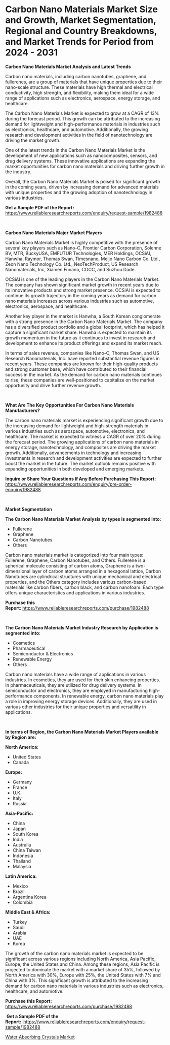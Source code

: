 <p><h1>Carbon Nano Materials Market Size and Growth, Market Segmentation, Regional and Country Breakdowns, and Market Trends for Period from 2024 -  2031</h1></p><p><strong>Carbon Nano Materials Market Analysis and Latest Trends</strong></p>
<p><p>Carbon nano materials, including carbon nanotubes, graphene, and fullerenes, are a group of materials that have unique properties due to their nano-scale structure. These materials have high thermal and electrical conductivity, high strength, and flexibility, making them ideal for a wide range of applications such as electronics, aerospace, energy storage, and healthcare.</p><p>The Carbon Nano Materials Market is expected to grow at a CAGR of 13% during the forecast period. This growth can be attributed to the increasing demand for lightweight and high-performance materials in industries such as electronics, healthcare, and automotive. Additionally, the growing research and development activities in the field of nanotechnology are driving the market growth.</p><p>One of the latest trends in the Carbon Nano Materials Market is the development of new applications such as nanocomposites, sensors, and drug delivery systems. These innovative applications are expanding the market opportunities for carbon nano materials and driving further growth in the industry.</p><p>Overall, the Carbon Nano Materials Market is poised for significant growth in the coming years, driven by increasing demand for advanced materials with unique properties and the growing adoption of nanotechnology in various industries.</p></p>
<p><strong>Get a Sample PDF of the Report:&nbsp;</strong> <a href="https://www.reliableresearchreports.com/enquiry/request-sample/1982488">https://www.reliableresearchreports.com/enquiry/request-sample/1982488</a></p>
<p>&nbsp;</p>
<p><strong>Carbon Nano Materials Major Market Players</strong></p>
<p><p>Carbon Nano Materials Market is highly competitive with the presence of several key players such as Nano-C, Frontier Carbon Corporation, Solenne BV, MTR, BuckyUSA, EMFUTUR Technologies, MER Holdings, OCSiAl, Hanwha, Raymor, Thomas Swan, Timesnano, Meijo Nano Carbon Co. Ltd., Zeon Nano Technology Co. Ltd., NeoTechProduct, US Research Nanomaterials, Inc, Xiamen Funano, COCC, and Suzhou Dade.</p><p>OCSiAl is one of the leading players in the Carbon Nano Materials Market. The company has shown significant market growth in recent years due to its innovative products and strong market presence. OCSiAl is expected to continue its growth trajectory in the coming years as demand for carbon nano materials increases across various industries such as automotive, electronics, aerospace, and healthcare.</p><p>Another key player in the market is Hanwha, a South Korean conglomerate with a strong presence in the Carbon Nano Materials Market. The company has a diversified product portfolio and a global footprint, which has helped it capture a significant market share. Hanwha is expected to maintain its growth momentum in the future as it continues to invest in research and development to enhance its product offerings and expand its market reach.</p><p>In terms of sales revenue, companies like Nano-C, Thomas Swan, and US Research Nanomaterials, Inc. have reported substantial revenue figures in recent years. These companies are known for their high-quality products and strong customer base, which have contributed to their financial success in the market. As the demand for carbon nano materials continues to rise, these companies are well-positioned to capitalize on the market opportunity and drive further revenue growth.</p></p>
<p>&nbsp;</p>
<p><strong>What Are The Key Opportunities For Carbon Nano Materials Manufacturers?</strong></p>
<p><p>The carbon nano materials market is experiencing significant growth due to the increasing demand for lightweight and high-strength materials in various industries such as aerospace, automotive, electronics, and healthcare. The market is expected to witness a CAGR of over 20% during the forecast period. The growing applications of carbon nano materials in energy storage, nanotechnology, and composites are driving the market growth. Additionally, advancements in technology and increasing investments in research and development activities are expected to further boost the market in the future. The market outlook remains positive with expanding opportunities in both developed and emerging markets.</p></p>
<p><strong>Inquire or Share Your Questions If Any Before Purchasing This Report:</strong> <a href="https://www.reliableresearchreports.com/enquiry/pre-order-enquiry/1982488">https://www.reliableresearchreports.com/enquiry/pre-order-enquiry/1982488</a></p>
<p>&nbsp;</p>
<p><strong>Market Segmentation</strong></p>
<p><strong>The Carbon Nano Materials Market Analysis by types is segmented into:</strong></p>
<p><ul><li>Fullerene</li><li>Graphene</li><li>Carbon Nanotubes</li><li>Others</li></ul></p>
<p><p>Carbon nano materials market is categorized into four main types: Fullerene, Graphene, Carbon Nanotubes, and Others. Fullerene is a spherical molecule consisting of carbon atoms, Graphene is a two-dimensional layer of carbon atoms arranged in a hexagonal lattice, Carbon Nanotubes are cylindrical structures with unique mechanical and electrical properties, and the Others category includes various carbon-based materials like carbon fibers, carbon black, and carbon nanofoam. Each type offers unique characteristics and applications in various industries.</p></p>
<p><strong>Purchase this Report:&nbsp;</strong><a href="https://www.reliableresearchreports.com/purchase/1982488">https://www.reliableresearchreports.com/purchase/1982488</a></p>
<p>&nbsp;</p>
<p><strong>The Carbon Nano Materials Market Industry Research by Application is segmented into:</strong></p>
<p><ul><li>Cosmetics</li><li>Pharmaceutical</li><li>Semiconductor & Electronics</li><li>Renewable Energy</li><li>Others</li></ul></p>
<p><p>Carbon nano materials have a wide range of applications in various industries. In cosmetics, they are used for their skin enhancing properties. In pharmaceuticals, they are utilized for drug delivery systems. In semiconductor and electronics, they are employed in manufacturing high-performance components. In renewable energy, carbon nano materials play a role in improving energy storage devices. Additionally, they are used in various other industries for their unique properties and versatility in applications.</p></p>
<p>&nbsp;</p>
<p><strong>In terms of Region, the Carbon Nano Materials Market Players available by Region are:</strong></p>
<p>
    <p> <strong> North America: </strong>
        <ul>
            <li>United States</li>
            <li>Canada</li>
        </ul>
        </p> 
    <p> <strong> Europe: </strong>
        <ul>
            <li>Germany</li>
            <li>France</li>
            <li>U.K.</li>
            <li>Italy</li>
            <li>Russia</li>
        </ul>
        </p> 
    <p> <strong> Asia-Pacific: </strong>
        <ul>
            <li>China</li>
            <li>Japan</li>
            <li>South Korea</li>
            <li>India</li>
            <li>Australia</li>
            <li>China Taiwan</li>
            <li>Indonesia</li>
            <li>Thailand</li>
            <li>Malaysia</li>
        </ul>
        </p> 
    <p> <strong> Latin America: </strong>
        <ul>
            <li>Mexico</li>
            <li>Brazil</li>
            <li>Argentina Korea</li>
            <li>Colombia</li>
        </ul>
        </p> 
    <p> <strong> Middle East & Africa: </strong>
        <ul>
            <li>Turkey</li>
            <li>Saudi</li>
            <li>Arabia</li>
            <li>UAE</li>
            <li>Korea</li>
        </ul>
    </p>
    </p>
<p><p>The growth of the carbon nano materials market is expected to be significant across various regions including North America, Asia Pacific, Europe, the United States and China. Among these regions, Asia Pacific is projected to dominate the market with a market share of 35%, followed by North America with 30%, Europe with 25%, the United States with 7% and China with 3%. This significant growth is attributed to the increasing demand for carbon nano materials in various industries such as electronics, healthcare, and automotive.</p></p>
<p><strong>Purchase this Report: </strong><a href="https://www.reliableresearchreports.com/purchase/1982488">https://www.reliableresearchreports.com/purchase/1982488</a></p>
<p>&nbsp;<strong>Get a Sample PDF of the Report:&nbsp;&nbsp;</strong><a href="https://www.reliableresearchreports.com/enquiry/request-sample/1982488">https://www.reliableresearchreports.com/enquiry/request-sample/1982488</a></p>
<p><strong></strong></p>
<p><p><a href="https://copper-carbon-84f.notion.site/Water-Absorbing-Crystals-Market-Analysis-and-Market-Size-Global-Industry-Overview-Market-Segmentat-bc866f69046a4c28b45745d68e07dc25">Water Absorbing Crystals Market</a></p></p>